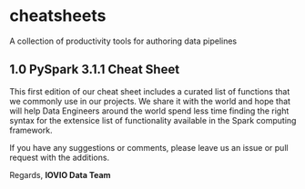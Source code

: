 # cheatsheets
A collection of productivity tools for authoring data pipelines

## 1.0 PySpark 3.1.1 Cheat Sheet
This first edition of our cheat sheet includes a curated list of functions that we commonly use in our projects. We share it with the world and hope that will help Data Engineers around the world spend less time finding the right syntax for the extensice list of functionality available in the Spark computing framework.

If you have any suggestions or comments, please leave us an issue or pull request with the additions.

Regards,
__IOVIO Data Team__
